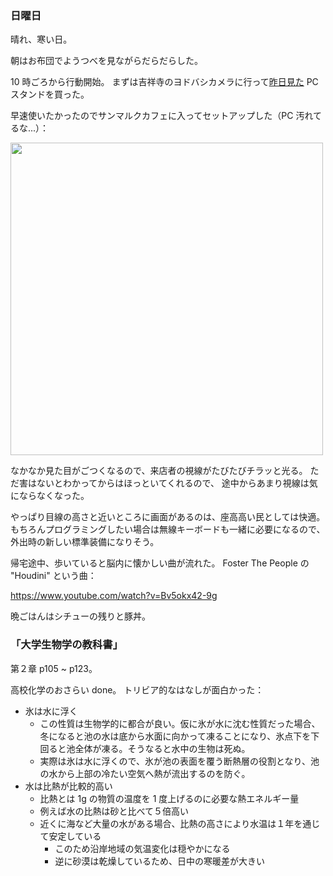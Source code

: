 ### 日曜日

晴れ、寒い日。

朝はお布団でようつべを見ながらだらだらした。

10 時ごろから行動開始。
まずは吉祥寺のヨドバシカメラに行って[昨日見た](https://github.com/toasa/diary/blob/main/2022/12/24.md#%E5%9C%9F%E6%9B%9C%E6%97%A5) PC スタンドを買った。

早速使いたかったのでサンマルクカフェに入ってセットアップした（PC 汚れてるな...）：

<img src="https://i.imgur.com/pOJBNiu.jpg" width="500">

なかなか見た目がごつくなるので、来店者の視線がたびたびチラッと光る。
ただ害はないとわかってからはほっといてくれるので、
途中からあまり視線は気にならなくなった。

やっぱり目線の高さと近いところに画面があるのは、座高高い民としては快適。
もちろんプログラミングしたい場合は無線キーボードも一緒に必要になるので、
外出時の新しい標準装備になりそう。

帰宅途中、歩いていると脳内に懐かしい曲が流れた。
Foster The People の "Houdini" という曲：

https://www.youtube.com/watch?v=Bv5okx42-9g

晩ごはんはシチューの残りと豚丼。

### 「大学生物学の教科書」

第２章 p105 ~ p123。

高校化学のおさらい done。
トリビア的なはなしが面白かった：

- 氷は水に浮く
    - この性質は生物学的に都合が良い。仮に氷が水に沈む性質だった場合、冬になると池の水は底から水面に向かって凍ることになり、氷点下を下回ると池全体が凍る。そうなると水中の生物は死ぬ。
    - 実際は氷は水に浮くので、氷が池の表面を覆う断熱層の役割となり、池の水から上部の冷たい空気へ熱が流出するのを防ぐ。
- 水は比熱が比較的高い
    - 比熱とは 1g の物質の温度を 1 度上げるのに必要な熱エネルギー量
    - 例えば水の比熱は砂と比べて５倍高い
    - 近くに海など大量の水がある場合、比熱の高さにより水温は１年を通じて安定している
        - このため沿岸地域の気温変化は穏やかになる
        - 逆に砂漠は乾燥しているため、日中の寒暖差が大きい